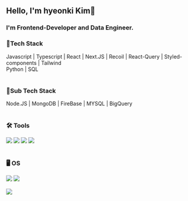 ## Hello, I'm hyeonki Kim👋

### I'm Frontend-Developer and Data Engineer.

<div align="left">
  <h3>📜Tech Stack</h3>
</div>

<div align="left">
  Javascript | Typescript | React | Next.JS | Recoil | React-Query | Styled-components | Tailwind
</div>

<div align="left">
	Python | SQL
</div>

<br>

<div align="left">
  <h3>📜Sub Tech Stack</h3>
</div>

<div>
  Node.JS | MongoDB | FireBase | MYSQL | BigQuery
</div>
 
 <br>
 
<div align="left">
  <h3>🛠 Tools </h3>
</div>

<div align="left">
	<img src="https://img.shields.io/badge/Visual%20Studio%20Code-007ACC?style=for-the-badge&logo=VisualStudioCode&logoColor=white" />
	<img src="https://img.shields.io/badge/NGINX-009639?style=for-the-badge&logo=NGINX&logoColor=white" />
	<img src="https://img.shields.io/badge/AWS-232F3E?style=for-the-badge&logo=AmazonAWS&logoColor=white" />
	<img src="https://img.shields.io/badge/GitHub-181717?style=for-the-badge&logo=GitHub&logoColor=white" />
</div>

<br>

<div align="left">
  <h3>🖥️ OS </h3>
</div>

<div align="left">
	<img src="https://img.shields.io/badge/Windows-0078D6?style=for-the-badge&logo=Windows&logoColor=white" />
	<img src="https://img.shields.io/badge/Linux-FCC624?style=for-the-badge&logo=Linux&logoColor=black" />
</div>

<br>

<div align="left">
 <img src="https://github-readme-stats.vercel.app/api/top-langs/?username=hyeonKii">
</div>







 
  
